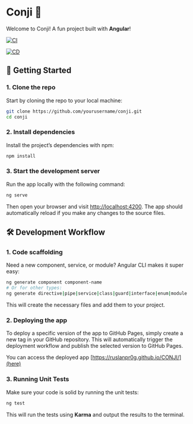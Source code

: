 # Conji 🖤

Welcome to Conji! A fun project built with **Angular**!

[![CI](https://github.com/RuslanPr0g/CONJI/actions/workflows/ci.yml/badge.svg)](https://github.com/RuslanPr0g/CONJI/actions/workflows/ci.yml)

[![CD](https://github.com/RuslanPr0g/CONJI/actions/workflows/cd.yml/badge.svg)](https://github.com/RuslanPr0g/CONJI/actions/workflows/cd.yml)

## 🚀 Getting Started

### 1. Clone the repo

Start by cloning the repo to your local machine:

```bash
git clone https://github.com/yourusername/conji.git
cd conji
```

### 2. Install dependencies

Install the project’s dependencies with npm:

```bash
npm install
```

### 3. Start the development server

Run the app locally with the following command:

```bash
ng serve
```

Then open your browser and visit [http://localhost:4200](http://localhost:4200). The app should automatically reload if you make any changes to the source files.

## 🛠 Development Workflow

### 1. Code scaffolding

Need a new component, service, or module? Angular CLI makes it super easy:

```bash
ng generate component component-name
# Or for other types:
ng generate directive|pipe|service|class|guard|interface|enum|module
```

This will create the necessary files and add them to your project.

### 2. Deploying the app

To deploy a specific version of the app to GitHub Pages, simply create a new tag in your GitHub repository. This will automatically trigger the deployment workflow and publish the selected version to GitHub Pages.

You can access the deployed app [https://ruslanpr0g.github.io/CONJI/](here)

### 3. Running Unit Tests

Make sure your code is solid by running the unit tests:

```bash
ng test
```

This will run the tests using **Karma** and output the results to the terminal.
